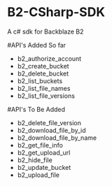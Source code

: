 # B2-CSharp-SDK
A c# sdk for Backblaze B2

#API's Added So far

- b2_authorize_account
- b2_create_bucket
- b2_delete_bucket
- b2_list_buckets
- b2_list_file_names
- b2_list_file_versions


#API's To Be Added

- b2_delete_file_version
- b2_download_file_by_id
- b2_download_file_by_name
- b2_get_file_info
- b2_get_upload_url
- b2_hide_file
- b2_update_bucket
- b2_upload_file